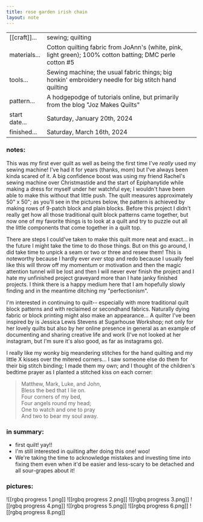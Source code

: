 ```yaml
---
title: rose garden irish chain 
layout: note 
---
```


|||
|-|-| 
|[[craft]]...| sewing; quilting 
|materials...| Cotton quilting fabric from JoAnn's (white, pink, light green); 100% cotton batting; DMC perle cotton #5|
|tools...| Sewing machine; the usual fabric things; big honkin' embroidery needle for big stitch hand quilting
|pattern...| A hodgepodge of tutorials online, but primarily from the blog "Joz Makes Quilts" 
|start date...| Saturday, January 20th, 2024
|finished...| Saturday, March 16th, 2024

### notes:

This was my first ever quilt as well as being the first time I've _really_ used my sewing machine! I've had it for years (thanks, mom) but I've always been kinda scared of it. A big confidence boost was using my friend Rachel's sewing machine over Christmastide and the start of Epiphanytide while making a dress for myself under her watchful eye; I wouldn't have been able to make this without that little push. The quilt measures approximately 50" x 50"; as you'll see in the pictures below, the pattern is achieved by making rows of 9-patch block and plain blocks. Before this project I didn't really get how all those traditional quilt block patterns came together, but now one of my favorite things is to look at a quilt and try to puzzle out all the little components that come together in a quilt top.

There are steps I could've taken to make this quilt more neat and exact... in the future I might take the time to do those things. But on this go around, I did take time to unpick a seam or two or three and resew them! This is noteworthy because I hardly ever _ever_ stop and redo because I usually feel like this will throw off my momentum or motivation and then the magic attention tunnel will be lost and then I will never ever finish the project and I hate my unfinished project graveyard more than I hate janky finished projects. I think there is a happy medium here that I am hopefully slowly finding and in the meantime ditching my "perfectionism".

I'm interested in continuing to quilt-- especially with more traditional quilt block patterns and with reclaimed or secondhand fabrics. Naturally dying fabric or block printing might also make an appearance... A quilter I've been inspired by is Jessica Lewis Stevens at Sugarhouse Workshop; not only for her lovely quilts but also by her online presence in general as an example of documenting and sharing creative life and work (I've not looked at her instagram, but I'm sure it's also good, as far as instagrams go).

I really like my wonky big meandering stitches for the hand quilting and my little X kisses over the mitered corners... I saw someone else do them for their big stitch binding; I made them my own; and I thought of the children's bedtime prayer as I planted a stitched kiss on each corner:

> Matthew, Mark, Luke, and John,<br>
> Bless the bed that I lie on.<br>
> Four corners of my bed,<br>
> Four angels round my head;<br>
> One to watch and one to pray<br>
> And two to bear my soul away.<br>

### in summary: 

* first quilt! yay!!
* I'm still interested in quilting after doing this one! woo!
* We're taking the time to acknowledge mistakes and investing time into fixing them even when it'd be easier and less-scary to be detached and all sour-grapes about it! 

### pictures:
![[rgbq progress 1.png]]
![[rgbq progress 2.png]]
![[rgbq progress 3.png]]
![[rgbq progress 4.png]]
![[rgbq progress 5.png]]
![[rgbq progress 6.png]]
![[rgbq progress 8.png]]
